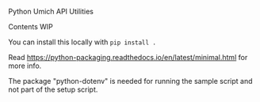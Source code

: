 Python Umich API Utilities

Contents WIP

You can install this locally with 
`pip install .`

Read https://python-packaging.readthedocs.io/en/latest/minimal.html for more info.

The package "python-dotenv" is needed for running the sample script and not part of the setup script. 
